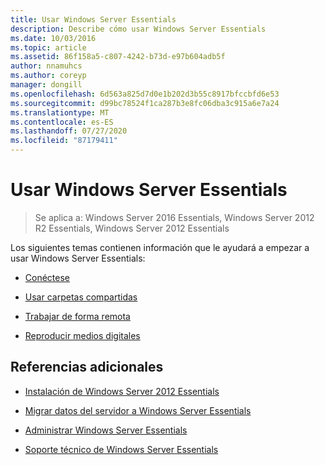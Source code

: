 ```yaml
---
title: Usar Windows Server Essentials
description: Describe cómo usar Windows Server Essentials
ms.date: 10/03/2016
ms.topic: article
ms.assetid: 86f158a5-c807-4242-b73d-e97b604adb5f
author: nnamuhcs
ms.author: coreyp
manager: dongill
ms.openlocfilehash: 6d563a825d7d0e1b202d3b55c8917bfccbfd6e53
ms.sourcegitcommit: d99bc78524f1ca287b3e8fc06dba3c915a6e7a24
ms.translationtype: MT
ms.contentlocale: es-ES
ms.lasthandoff: 07/27/2020
ms.locfileid: "87179411"
---
```

# <a name="use-windows-server-essentials"></a>Usar Windows Server Essentials

>Se aplica a: Windows Server 2016 Essentials, Windows Server 2012 R2 Essentials, Windows Server 2012 Essentials

Los siguientes temas contienen información que le ayudará a empezar a usar Windows Server Essentials:

-   [Conéctese](Get-Connected-in-Windows-Server-Essentials.md)

-   [Usar carpetas compartidas](Use-Shared-Folders-in-Windows-Server-Essentials.md)

-   [Trabajar de forma remota](Work-Remotely-in-Windows-Server-Essentials.md)

-   [Reproducir medios digitales](Play-Digital-Media-in-Windows-Server-Essentials.md)

## <a name="additional-references"></a>Referencias adicionales

-   [Instalación de Windows Server 2012 Essentials](../install/Install-Windows-Server-Essentials.md)

-   [Migrar datos del servidor a Windows Server Essentials](../migrate/Migrate-Server-Data-to-Windows-Server-Essentials.md)

-   [Administrar Windows Server Essentials](../manage/Manage-Windows-Server-Essentials.md)

-   [Soporte técnico de Windows Server Essentials](../support/Support-Windows-Server-Essentials.md)
